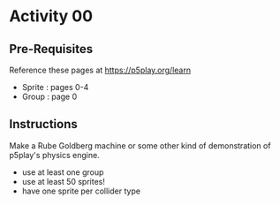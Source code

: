 # Activity 00

## Pre-Requisites

Reference these pages at <https://p5play.org/learn>

- Sprite : pages 0-4
- Group : page 0

## Instructions

Make a Rube Goldberg machine or some other kind of demonstration of p5play's physics engine.

- use at least one group
- use at least 50 sprites!
- have one sprite per collider type
